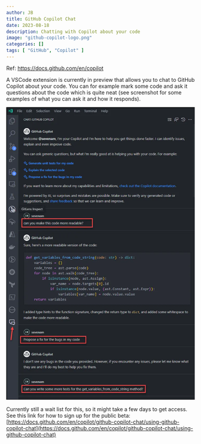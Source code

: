 ```yaml
---
author: JB
title: GitHub Copilot Chat
date: 2023-08-18
description: Chatting with Copilot about your code
image: "github-copilot-logo.png"
categories: []
tags: [ "GitHub", "Copilot" ]
---
```


Ref: https://docs.github.com/en/copilot

A VSCode extension is currently in preview that allows you to chat to GitHub Copilot about your code. You can for example mark some code and ask it questions about the code which is quite neat (see screenshot for some examples of what you can ask it and how it responds).

![GitHub Copilot Chat Example](github-copilot-chat-example.png)

Currently still a wait list for this, so it might take a few days to get access. \
See this link for how to sign up for the public beta: [https://docs.github.com/en/copilot/github-copilot-chat/using-github-copilot-chat](https://docs.github.com/en/copilot/github-copilot-chat/using-github-copilot-chat)